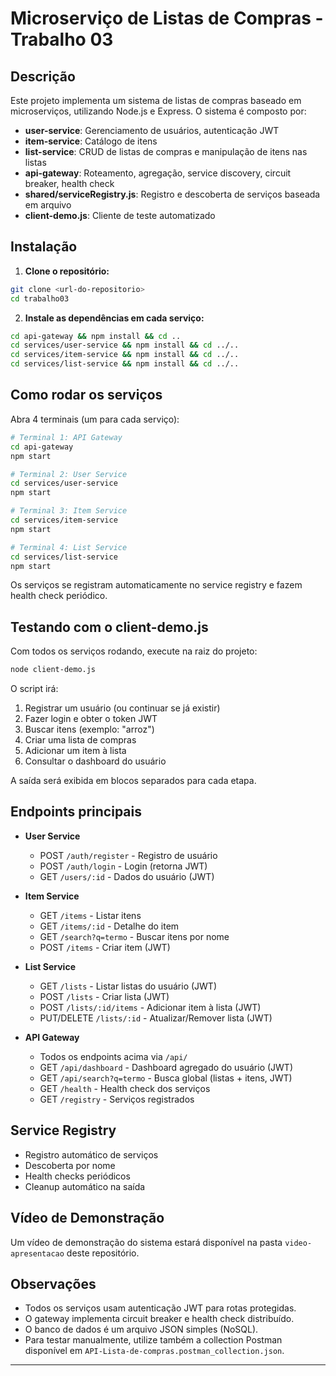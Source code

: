 # Microserviço de Listas de Compras - Trabalho 03

## Descrição

Este projeto implementa um sistema de listas de compras baseado em microserviços, utilizando Node.js e Express. O sistema é composto por:
- **user-service**: Gerenciamento de usuários, autenticação JWT
- **item-service**: Catálogo de itens
- **list-service**: CRUD de listas de compras e manipulação de itens nas listas
- **api-gateway**: Roteamento, agregação, service discovery, circuit breaker, health check
- **shared/serviceRegistry.js**: Registro e descoberta de serviços baseada em arquivo
- **client-demo.js**: Cliente de teste automatizado

## Instalação

1. **Clone o repositório:**
```bash
git clone <url-do-repositorio>
cd trabalho03
```

2. **Instale as dependências em cada serviço:**
```bash
cd api-gateway && npm install && cd ..
cd services/user-service && npm install && cd ../..
cd services/item-service && npm install && cd ../..
cd services/list-service && npm install && cd ../..
```

## Como rodar os serviços

Abra 4 terminais (um para cada serviço):

```bash
# Terminal 1: API Gateway
cd api-gateway
npm start

# Terminal 2: User Service
cd services/user-service
npm start

# Terminal 3: Item Service
cd services/item-service
npm start

# Terminal 4: List Service
cd services/list-service
npm start
```

Os serviços se registram automaticamente no service registry e fazem health check periódico.

## Testando com o client-demo.js

Com todos os serviços rodando, execute na raiz do projeto:

```bash
node client-demo.js
```

O script irá:
1. Registrar um usuário (ou continuar se já existir)
2. Fazer login e obter o token JWT
3. Buscar itens (exemplo: "arroz")
4. Criar uma lista de compras
5. Adicionar um item à lista
6. Consultar o dashboard do usuário

A saída será exibida em blocos separados para cada etapa.

## Endpoints principais

- **User Service**
  - POST `/auth/register` - Registro de usuário
  - POST `/auth/login` - Login (retorna JWT)
  - GET `/users/:id` - Dados do usuário (JWT)

- **Item Service**
  - GET `/items` - Listar itens
  - GET `/items/:id` - Detalhe do item
  - GET `/search?q=termo` - Buscar itens por nome
  - POST `/items` - Criar item (JWT)

- **List Service**
  - GET `/lists` - Listar listas do usuário (JWT)
  - POST `/lists` - Criar lista (JWT)
  - POST `/lists/:id/items` - Adicionar item à lista (JWT)
  - PUT/DELETE `/lists/:id` - Atualizar/Remover lista (JWT)

- **API Gateway**
  - Todos os endpoints acima via `/api/`
  - GET `/api/dashboard` - Dashboard agregado do usuário (JWT)
  - GET `/api/search?q=termo` - Busca global (listas + itens, JWT)
  - GET `/health` - Health check dos serviços
  - GET `/registry` - Serviços registrados

## Service Registry
- Registro automático de serviços
- Descoberta por nome
- Health checks periódicos
- Cleanup automático na saída

## Vídeo de Demonstração

Um vídeo de demonstração do sistema estará disponível na pasta `video-apresentacao` deste repositório.

## Observações
- Todos os serviços usam autenticação JWT para rotas protegidas.
- O gateway implementa circuit breaker e health check distribuído.
- O banco de dados é um arquivo JSON simples (NoSQL).
- Para testar manualmente, utilize também a collection Postman disponível em `API-Lista-de-compras.postman_collection.json`.

---

